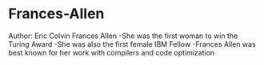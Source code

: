 # Frances-Allen
Author: Eric Colvin 
Frances Allen
-She was the first woman to win the Turing Award
-She was also the first female IBM Fellow
-Frances Allen was best known for her work with compilers and code optimization
